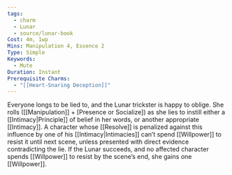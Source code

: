 ```yaml
---
tags:
  - charm
  - Lunar
  - source/lunar-book
Cost: 4m, 1wp
Mins: Manipulation 4, Essence 2
Type: Simple
Keywords:
  - Mute
Duration: Instant
Prerequisite Charms:
  - "[[Heart-Snaring Deception]]"
---
```

Everyone longs to be lied to, and the Lunar trickster is happy to oblige. She rolls ([[Manipulation]] + [Presence or Socialize]) as she lies to instill either a [[Intimacy|Principle]] of belief in her words, or another appropriate [[Intimacy]]. A character whose [[Resolve]] is penalized against this influence by one of his [[Intimacy|Intimacies]] can’t spend [[Willpower]] to resist it until next scene, unless presented with direct evidence contradicting the lie. If the Lunar succeeds, and no affected character spends [[Willpower]] to resist by the scene’s end, she gains one [[Willpower]].